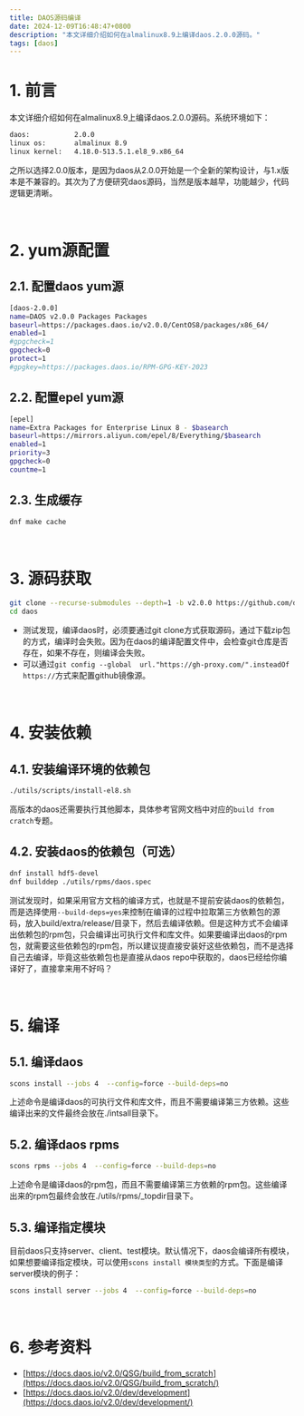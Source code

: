 ```yaml
---
title: DAOS源码编译
date: 2024-12-09T16:48:47+0800
description: "本文详细介绍如何在almalinux8.9上编译daos.2.0.0源码。"
tags: [daos]
---
```


# 1. 前言
本文详细介绍如何在almalinux8.9上编译daos.2.0.0源码。系统环境如下：
```bash
daos:           2.0.0
linux os:       almalinux 8.9
linux kernel:   4.18.0-513.5.1.el8_9.x86_64
```
之所以选择2.0.0版本，是因为daos从2.0.0开始是一个全新的架构设计，与1.x版本是不兼容的。其次为了方便研究daos源码，当然是版本越早，功能越少，代码逻辑更清晰。

&nbsp;
&nbsp;
# 2. yum源配置
## 2.1. 配置daos yum源
```bash
[daos-2.0.0]
name=DAOS v2.0.0 Packages Packages
baseurl=https://packages.daos.io/v2.0.0/CentOS8/packages/x86_64/
enabled=1
#gpgcheck=1
gpgcheck=0
protect=1
#gpgkey=https://packages.daos.io/RPM-GPG-KEY-2023
```

## 2.2. 配置epel yum源
```bash
[epel]
name=Extra Packages for Enterprise Linux 8 - $basearch
baseurl=https://mirrors.aliyun.com/epel/8/Everything/$basearch
enabled=1
priority=3
gpgcheck=0
countme=1
```

## 2.3. 生成缓存
```bash
dnf make cache
```

&nbsp;
&nbsp;
# 3. 源码获取
```bash
git clone --recurse-submodules --depth=1 -b v2.0.0 https://github.com/daos-stack/daos.git
cd daos
```
- 测试发现，编译daos时，必须要通过git clone方式获取源码，通过下载zip包的方式，编译时会失败。因为在daos的编译配置文件中，会检查git仓库是否存在，如果不存在，则编译会失败。
- 可以通过`git config --global  url."https://gh-proxy.com/".insteadOf https://`方式来配置github镜像源。

&nbsp;
&nbsp;
# 4. 安装依赖
## 4.1. 安装编译环境的依赖包
```bash
./utils/scripts/install-el8.sh
```
高版本的daos还需要执行其他脚本，具体参考官网文档中对应的`build from cratch`专题。

## 4.2. 安装daos的依赖包（可选）
```bash
dnf install hdf5-devel
dnf builddep ./utils/rpms/daos.spec
```
测试发现时，如果采用官方文档的编译方式，也就是不提前安装daos的依赖包，而是选择使用`--build-deps=yes`来控制在编译的过程中拉取第三方依赖包的源码，放入build/extra/release/目录下，然后去编译依赖。但是这种方式不会编译出依赖包的rpm包，只会编译出可执行文件和库文件。如果要编译出daos的rpm包，就需要这些依赖包的rpm包，所以建议提直接安装好这些依赖包，而不是选择自己去编译，毕竟这些依赖包也是直接从daos repo中获取的，daos已经给你编译好了，直接拿来用不好吗？

&nbsp;
&nbsp;
# 5. 编译
## 5.1. 编译daos
```bash
scons install --jobs 4  --config=force --build-deps=no
```
上述命令是编译daos的可执行文件和库文件，而且不需要编译第三方依赖。这些编译出来的文件最终会放在./intsall目录下。

## 5.2. 编译daos rpms
```bash
scons rpms --jobs 4  --config=force --build-deps=no
```
上述命令是编译daos的rpm包，而且不需要编译第三方依赖的rpm包。这些编译出来的rpm包最终会放在./utils/rpms/_topdir目录下。

## 5.3. 编译指定模块
目前daos只支持server、client、test模块。默认情况下，daos会编译所有模块，如果想要编译指定模块，可以使用`scons install 模块类型`的方式。下面是编译server模块的例子：
```bash
scons install server --jobs 4  --config=force --build-deps=no
```

&nbsp;
&nbsp;
# 6. 参考资料
- [https://docs.daos.io/v2.0/QSG/build_from_scratch](https://docs.daos.io/v2.0/QSG/build_from_scratch/)
- [https://docs.daos.io/v2.0/dev/development](https://docs.daos.io/v2.0/dev/development/)
